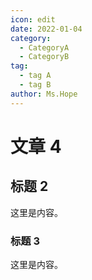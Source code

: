 ```yaml
---
icon: edit
date: 2022-01-04
category:
  - CategoryA
  - CategoryB
tag:
  - tag A
  - tag B
author: Ms.Hope
---
```


# 文章 4

## 标题 2

这里是内容。

### 标题 3

这里是内容。
